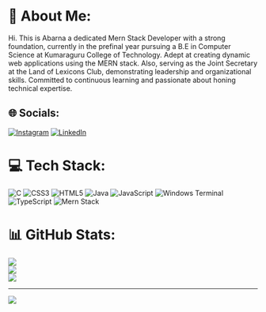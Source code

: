 # 💫 About Me:
Hi. This is Abarna a dedicated Mern Stack Developer with a strong foundation, currently in the prefinal year pursuing a B.E in Computer Science at Kumaraguru College of Technology. Adept at creating dynamic web applications using the MERN stack. Also, serving as the Joint Secretary at the Land of Lexicons Club, demonstrating leadership and organizational skills. Committed to continuous learning and passionate about honing technical expertise.


## 🌐 Socials:
[![Instagram](https://img.shields.io/badge/Instagram-%23E4405F.svg?logo=Instagram&logoColor=white)](https://instagram.com/abarna0202) [![LinkedIn](https://img.shields.io/badge/LinkedIn-%230077B5.svg?logo=linkedin&logoColor=white)](https://linkedin.com/in/abarnav) 

# 💻 Tech Stack:
![C](https://img.shields.io/badge/c-%2300599C.svg?style=for-the-badge&logo=c&logoColor=white) ![CSS3](https://img.shields.io/badge/css3-%231572B6.svg?style=for-the-badge&logo=css3&logoColor=white) ![HTML5](https://img.shields.io/badge/html5-%23E34F26.svg?style=for-the-badge&logo=html5&logoColor=white) ![Java](https://img.shields.io/badge/java-%23ED8B00.svg?style=for-the-badge&logo=openjdk&logoColor=white) ![JavaScript](https://img.shields.io/badge/javascript-%23323330.svg?style=for-the-badge&logo=javascript&logoColor=%23F7DF1E) ![Windows Terminal](https://img.shields.io/badge/Windows%20Terminal-%234D4D4D.svg?style=for-the-badge&logo=windows-terminal&logoColor=white) ![TypeScript](https://img.shields.io/badge/typescript-%23007ACC.svg?style=for-the-badge&logo=typescript&logoColor=white) ![Mern Stack](https://img.shields.io/badge/Cloudflare-F38020?style=for-the-badge&logo=&logoColor=green)
# 📊 GitHub Stats:
![](https://github-readme-stats.vercel.app/api?username=abarnavelusamy&theme=tokyonight&show_icons=true)<br/>
![](https://github-readme-streak-stats.herokuapp.com/?user=abarnavelusamy&theme=dark&hide_border=false)<br/>
![](https://github-readme-stats.vercel.app/api/top-langs/?username=abarnavelusamy&theme=dark&hide_border=false&include_all_commits=true&layout=compact)

---
[![](https://visitcount.itsvg.in/api?id=abarnavelusamy&icon=0&color=0)](https://visitcount.itsvg.in)
